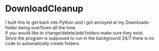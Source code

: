 # DownloadCleanup
I built this to get back into Python and i got annoyed at my Downloads-folder being overflown all the time.<br>
If you would like to change/delete/add folders make sure they exist.<br>
Since the program is supposed to run in the background 24/7 there is no code to automatically create folders.
